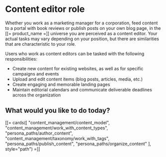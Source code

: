 # Content editor role

Whether you work as a marketing manager for a corporation, feed content to a portal 
with book reviews or publish posts on your own blog page, in the [[= product_name =]] 
universe you are perceived as a content editor. Your actual tasks may vary depending 
on your position, but there are similarities that are characteristic to your role.

Users who work as content editors can be tasked with the following responsibilities:

- Create new content for existing websites, as well as for specific campaigns and events
- Upload and edit content items (blog posts, articles, media, etc.)
- Create engaging and memorable landing pages
- Maintain editorial calendars and communicate deliverable deadlines across the organization

## What would you like to do today?

[[= cards([
    "content_management/content_model",
    "content_management/work_with_content_types",
    "persona_paths/author_content",
    "content_management/taxonomy/work_with_tags",
    "persona_paths/publish_content",
    "persona_paths/organize_content"
], style="path") =]]
